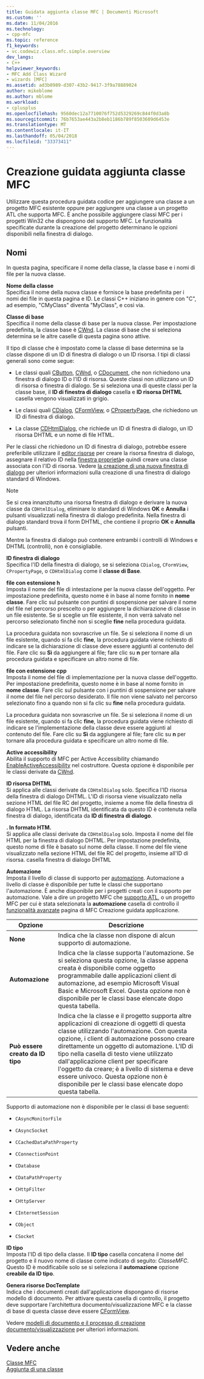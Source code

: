 ```yaml
---
title: Guidata aggiunta classe MFC | Documenti Microsoft
ms.custom: ''
ms.date: 11/04/2016
ms.technology:
- cpp-mfc
ms.topic: reference
f1_keywords:
- vc.codewiz.class.mfc.simple.overview
dev_langs:
- C++
helpviewer_keywords:
- MFC Add Class Wizard
- wizards [MFC]
ms.assetid: ad3b0989-d307-43b2-9417-3f9a78889024
author: mikeblome
ms.author: mblome
ms.workload:
- cplusplus
ms.openlocfilehash: 9560dec12a7710076f752d5329269c844f0d3a8b
ms.sourcegitcommit: 76b7653ae443a2b8eb1186b789f8503609d6453e
ms.translationtype: MT
ms.contentlocale: it-IT
ms.lasthandoff: 05/04/2018
ms.locfileid: "33373411"
---
```

# <a name="mfc-add-class-wizard"></a>Creazione guidata aggiunta classe MFC
Utilizzare questa procedura guidata codice per aggiungere una classe a un progetto MFC esistente oppure per aggiungere una classe a un progetto ATL che supporta MFC. È anche possibile aggiungere classi MFC per i progetti Win32 che dispongono del supporto MFC. Le funzionalità specificate durante la creazione del progetto determinano le opzioni disponibili nella finestra di dialogo.  
  
## <a name="names"></a>Nomi  
 In questa pagina, specificare il nome della classe, la classe base e i nomi di file per la nuova classe.  
  
 **Nome della classe**  
 Specifica il nome della nuova classe e fornisce la base predefinita per i nomi dei file in questa pagina e ID. Le classi C++ iniziano in genere con "C", ad esempio, "CMyClass" diventa "MyClass", e così via.  
  
 **Classe di base**  
 Specifica il nome della classe di base per la nuova classe. Per impostazione predefinita, la classe base è [CWnd](../../mfc/reference/cwnd-class.md). La classe di base che si seleziona determina se le altre caselle di questa pagina sono attive.  
  
 Il tipo di classe che è impostato come la classe di base determina se la classe dispone di un ID di finestra di dialogo o un ID risorsa. I tipi di classi generali sono come segue:  
  
-   Le classi quali [CButton](../../mfc/reference/cbutton-class.md), [CWnd](../../mfc/reference/cwnd-class.md), o [CDocument](../../mfc/reference/cdocument-class.md), che non richiedono una finestra di dialogo ID o l'ID di risorsa. Queste classi non utilizzano un ID di risorsa o finestra di dialogo. Se si seleziona una di queste classi per la classe base, il **ID di finestra di dialogo** casella e **ID risorsa DHTML** casella vengono visualizzati in grigio.  
  
-   Le classi quali [CDialog](../../mfc/reference/cdialog-class.md), [CFormView](../../mfc/reference/cformview-class.md), o [CPropertyPage](../../mfc/reference/cpropertypage-class.md), che richiedono un ID di finestra di dialogo.  
  
-   La classe [CDHtmlDialog](../../mfc/reference/cdhtmldialog-class.md), che richiede un ID di finestra di dialogo, un ID risorsa DHTML e un nome di file HTML.  
  
 Per le classi che richiedono un ID di finestra di dialogo, potrebbe essere preferibile utilizzare il [editor risorse](../../windows/resource-editors.md) per creare la risorsa finestra di dialogo, assegnare il relativo ID nella [finestra proprietà](/visualstudio/ide/reference/properties-window)e quindi creare una classe associata con l'ID di risorsa. Vedere [la creazione di una nuova finestra di dialogo](../../windows/creating-a-new-dialog-box.md) per ulteriori informazioni sulla creazione di una finestra di dialogo standard di Windows.  
  
> [!NOTE]
>  Se si crea innanzitutto una risorsa finestra di dialogo e derivare la nuova classe da `CDHtmlDialog`, eliminare lo standard di Windows **OK** e **Annulla** i pulsanti visualizzati nella finestra di dialogo predefinita. Nella finestra di dialogo standard trova il form DHTML, che contiene il proprio **OK** e **Annulla** pulsanti.  
  
 Mentre la finestra di dialogo può contenere entrambi i controlli di Windows e DHTML (controlli), non è consigliabile.  
  
 **ID finestra di dialogo**  
 Specifica l'ID della finestra di dialogo, se si seleziona `CDialog`, `CFormView`, `CPropertyPage`, o `CDHtmlDialog` come il **classe di Base**.  
  
 **file con estensione h**  
 Imposta il nome del file di intestazione per la nuova classe dell'oggetto. Per impostazione predefinita, questo nome è in base al nome fornito in **nome classe**. Fare clic sul pulsante con puntini di sospensione per salvare il nome del file nel percorso prescelto o per aggiungere la dichiarazione di classe in un file esistente. Se si sceglie un file esistente, il non verrà salvato nel percorso selezionato finché non si sceglie **fine** nella procedura guidata.  
  
 La procedura guidata non sovrascrive un file. Se si seleziona il nome di un file esistente, quando si fa clic **fine**, la procedura guidata viene richiesto di indicare se la dichiarazione di classe deve essere aggiunti al contenuto del file. Fare clic su **Sì** da aggiungere al file; fare clic su **n** per tornare alla procedura guidata e specificare un altro nome di file.  
  
 **file con estensione cpp**  
 Imposta il nome del file di implementazione per la nuova classe dell'oggetto. Per impostazione predefinita, questo nome è in base al nome fornito in **nome classe**. Fare clic sul pulsante con i puntini di sospensione per salvare il nome del file nel percorso desiderato. Il file non viene salvato nel percorso selezionato fino a quando non si fa clic su **fine** nella procedura guidata.  
  
 La procedura guidata non sovrascrive un file. Se si seleziona il nome di un file esistente, quando si fa clic **fine**, la procedura guidata viene richiesto di indicare se l'implementazione della classe deve essere aggiunti al contenuto del file. Fare clic su **Sì** da aggiungere al file; fare clic su **n** per tornare alla procedura guidata e specificare un altro nome di file.  
  
 **Active accessibility**  
 Abilita il supporto di MFC per Active Accessibility chiamando [EnableActiveAccessibility](../../mfc/reference/cwnd-class.md#enableactiveaccessibility) nel costruttore. Questa opzione è disponibile per le classi derivate da [CWnd](../../mfc/reference/cwnd-class.md).  
  
 **ID risorsa DHTML**  
 Si applica alle classi derivate da `CDHtmlDialog` solo. Specifica l'ID risorsa della finestra di dialogo DHTML. L'ID di risorsa viene visualizzato nella sezione HTML del file RC del progetto, insieme a nome file della finestra di dialogo HTML. La risorsa DHTML identificata da questo ID è contenuta nella finestra di dialogo, identificata da **ID di finestra di dialogo**.  
  
 **. In formato HTM.**  
 Si applica alle classi derivate da `CDHtmlDialog` solo. Imposta il nome del file HTML per la finestra di dialogo DHTML. Per impostazione predefinita, questo nome di file è basato sul nome della classe. Il nome del file viene visualizzato nella sezione HTML del file RC del progetto, insieme all'ID di risorsa. casella finestra di dialogo DHTML  
  
 **Automazione**  
 Imposta il livello di classe di supporto per [automazione](../../mfc/automation.md). Automazione a livello di classe è disponibile per tutte le classi che supportano l'automazione. È anche disponibile per i progetti creati con il supporto per automazione. Vale a dire un progetto MFC che [supporto ATL](../../atl/reference/mfc-support-in-atl-projects.md), o un progetto MFC per cui è stata selezionata la **automazione** casella di controllo il [funzionalità avanzate](../../mfc/reference/advanced-features-mfc-application-wizard.md) pagina di MFC Creazione guidata applicazione.  
  
|Opzione|Descrizione|  
|------------|-----------------|  
|**None**|Indica che la classe non dispone di alcun supporto di automazione.|  
|**Automazione**|Indica che la classe supporta l'automazione. Se si seleziona questa opzione, la classe appena creata è disponibile come oggetto programmabile dalle applicazioni client di automazione, ad esempio Microsoft Visual Basic e Microsoft Excel. Questa opzione non è disponibile per le classi base elencate dopo questa tabella.|  
|**Può essere creato da ID tipo**|Indica che la classe e il progetto supporta altre applicazioni di creazione di oggetti di questa classe utilizzando l'automazione. Con questa opzione, i client di automazione possono creare direttamente un oggetto di automazione. L'ID di tipo nella casella di testo viene utilizzato dall'applicazione client per specificare l'oggetto da creare; è a livello di sistema e deve essere univoco. Questa opzione non è disponibile per le classi base elencate dopo questa tabella.|  
  
 Supporto di automazione non è disponibile per le classi di base seguenti:  
  
-   `CAsyncMonitorFile`  
  
-   `CAsyncSocket`  
  
-   `CCachedDataPathProperty`  
  
-   `CConnectionPoint`  
  
-   `CDatabase`  
  
-   `CDataPathProperty`  
  
-   `CHttpFilter`  
  
-   `CHttpServer`  
  
-   `CInternetSession`  
  
-   `CObject`  
  
-   `CSocket`  
  
 **ID tipo**  
 Imposta l'ID di tipo della classe. Il **ID tipo** casella concatena il nome del progetto e il nuovo nome di classe come indicato di seguito: *ClasseMFC*. Questo ID è modificabile solo se si seleziona il **automazione** opzione **creabile da ID tipo**.  
  
 **Genera risorse DocTemplate**  
 Indica che i documenti creati dall'applicazione dispongano di risorse modello di documento. Per attivare questa casella di controllo, il progetto deve supportare l'architettura documento/visualizzazione MFC e la classe di base di questa classe deve essere [CFormView](../../mfc/reference/cformview-class.md).  
  
 Vedere [modelli di documento e il processo di creazione documento/visualizzazione](../../mfc/document-templates-and-the-document-view-creation-process.md) per ulteriori informazioni.  
  
## <a name="see-also"></a>Vedere anche  
 [Classe MFC](../../mfc/reference/adding-an-mfc-class.md)   
 [Aggiunta di una classe](../../ide/adding-a-class-visual-cpp.md)
